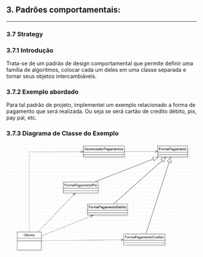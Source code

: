 ## 3. Padrões comportamentais:

---

### 3.7 Strategy

### 3.7.1 Introdução

Trata-se de um padrão de design comportamental que permite definir uma família de algoritmos, colocar cada um deles em uma classe separada e tornar seus objetos intercambiáveis.


### 3.7.2 Exemplo abordado
Para tal padrão de projeto, implementei um exemplo relacionado a forma de pagamento que será realizada. Ou seja se será cartão de credito 
débito, pix, pay pal, etc.

### 3.7.3 Diagrama de Classe do Exemplo
![img.png](img.png)